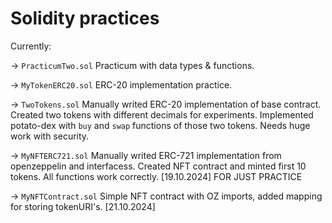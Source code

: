# Solidity practices

Currently:

-> `PracticumTwo.sol` Practicum with data types & functions.

-> `MyTokenERC20.sol` ERC-20 implementation practice.

-> `TwoTokens.sol` Manually writed ERC-20 implementation of base contract. Created two tokens with different decimals for experiments. Implemented potato-dex with `buy` and `swap` functions of those two tokens. Needs huge work with security.

-> `MyNFTERC721.sol` Manually writed ERC-721 implementation from openzeppelin and interfacess. Created NFT contract and minted first 10 tokens. All functions work correctly. [19.10.2024] FOR JUST PRACTICE

-> `MyNFTContract.sol` Simple NFT contract with OZ imports, added mapping for storing tokenURI's. [21.10.2024]
